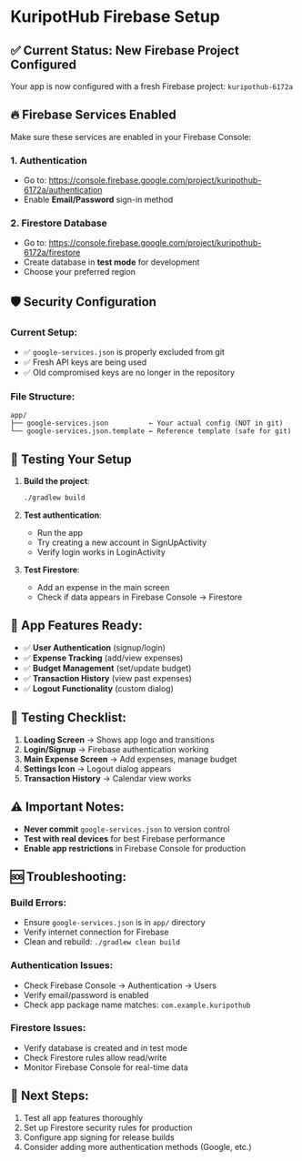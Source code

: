 # KuripotHub Firebase Setup

## ✅ Current Status: New Firebase Project Configured

Your app is now configured with a fresh Firebase project: `kuripothub-6172a`

## 🔥 Firebase Services Enabled

Make sure these services are enabled in your Firebase Console:

### 1. Authentication
- Go to: https://console.firebase.google.com/project/kuripothub-6172a/authentication
- Enable **Email/Password** sign-in method

### 2. Firestore Database
- Go to: https://console.firebase.google.com/project/kuripothub-6172a/firestore
- Create database in **test mode** for development
- Choose your preferred region

## 🛡️ Security Configuration

### Current Setup:
- ✅ `google-services.json` is properly excluded from git
- ✅ Fresh API keys are being used
- ✅ Old compromised keys are no longer in the repository

### File Structure:
```
app/
├── google-services.json          ← Your actual config (NOT in git)
└── google-services.json.template ← Reference template (safe for git)
```

## 🚀 Testing Your Setup

1. **Build the project**:
   ```bash
   ./gradlew build
   ```

2. **Test authentication**:
   - Run the app
   - Try creating a new account in SignUpActivity
   - Verify login works in LoginActivity

3. **Test Firestore**:
   - Add an expense in the main screen
   - Check if data appears in Firebase Console → Firestore

## 🔧 App Features Ready:

- ✅ **User Authentication** (signup/login)
- ✅ **Expense Tracking** (add/view expenses)
- ✅ **Budget Management** (set/update budget)
- ✅ **Transaction History** (view past expenses)
- ✅ **Logout Functionality** (custom dialog)

## 📱 Testing Checklist:

1. **Loading Screen** → Shows app logo and transitions
2. **Login/Signup** → Firebase authentication working
3. **Main Expense Screen** → Add expenses, manage budget
4. **Settings Icon** → Logout dialog appears
5. **Transaction History** → Calendar view works

## ⚠️ Important Notes:

- **Never commit** `google-services.json` to version control
- **Test with real devices** for best Firebase performance  
- **Enable app restrictions** in Firebase Console for production

## 🆘 Troubleshooting:

### Build Errors:
- Ensure `google-services.json` is in `app/` directory
- Verify internet connection for Firebase
- Clean and rebuild: `./gradlew clean build`

### Authentication Issues:
- Check Firebase Console → Authentication → Users
- Verify email/password is enabled
- Check app package name matches: `com.example.kuripothub`

### Firestore Issues:
- Verify database is created and in test mode
- Check Firestore rules allow read/write
- Monitor Firebase Console for real-time data

## 🎯 Next Steps:

1. Test all app features thoroughly
2. Set up Firestore security rules for production
3. Configure app signing for release builds
4. Consider adding more authentication methods (Google, etc.)
